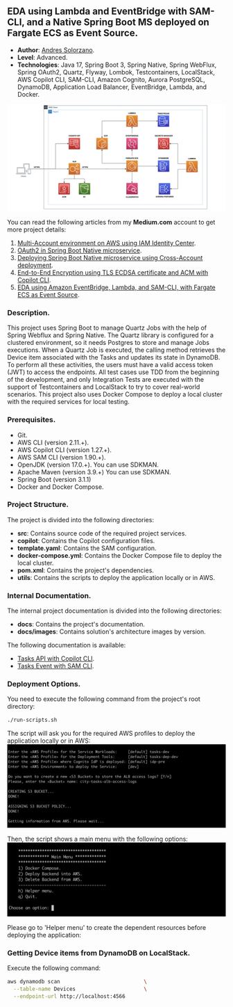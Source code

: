 
## EDA using Lambda and EventBridge with SAM-CLI, and a Native Spring Boot MS deployed on Fargate ECS as Event Source.

* **Author**: [Andres Solorzano](https://www.linkedin.com/in/aosolorzano/).
* **Level**: Advanced.
* **Technologies**: Java 17, Spring Boot 3, Spring Native, Spring WebFlux, Spring OAuth2, Quartz, Flyway, Lombok, Testcontainers, LocalStack, AWS Copilot CLI, SAM-CLI, Amazon Cognito, Aurora PostgreSQL, DynamoDB, Application Load Balancer, EventBridge, Lambda, and Docker.

![](utils/docs/images/solutions_architecture_v5.png)

You can read the following articles from my **Medium.com** account to get more project details:

1. [Multi-Account environment on AWS using IAM Identity Center](https://aosolorzano.medium.com/implementing-a-multi-account-environment-with-aws-organizations-and-the-iam-identity-center-d1cdb40bdf4d).
2. [OAuth2 in Spring Boot Native microservice](https://aosolorzano.medium.com/oauth2-in-spring-boot-native-reactive-microservice-with-amazon-cognito-as-oidc-service-c454d84a5234).
3. [Deploying Spring Boot Native microservice using Cross-Account deployment](https://aosolorzano.medium.com/spring-boot-native-microservice-on-ecs-fargate-using-aws-copilot-cli-for-cross-account-deployment-73b1836f21f7).
4. [End-to-End Encryption using TLS ECDSA certificate and ACM with Copilot CLI](https://aosolorzano.medium.com/end-to-end-encryption-using-tls-ecdsa-certificate-acm-and-aws-copilot-cli-64f5daafe977).
5. [EDA using Amazon EventBridge, Lambda, and SAM-CLI, with Fargate ECS as Event Source](https://aosolorzano.medium.com/eda-with-eventbridge-and-lambda-using-sam-cli-with-spring-boot-ms-on-fargate-ecs-as-event-source-9abee237be08).

### Description.
This project uses Spring Boot to manage Quartz Jobs with the help of Spring Webflux and Spring Native.
The Quartz library is configured for a clustered environment, so it needs Postgres to store and manage Jobs executions.
When a Quartz Job is executed, the calling method retrieves the Device item associated with the Tasks and updates its state in DynamoDB.
To perform all these activities, the users must have a valid access token (JWT) to access the endpoints.
All test cases use TDD from the beginning of the development, and only Integration Tests are executed with the support of Testcontainers and LocalStack to try to cover real-world scenarios.
This project also uses Docker Compose to deploy a local cluster with the required services for local testing.

### Prerequisites.
- Git.
- AWS CLI (version 2.11.+).
- AWS Copilot CLI (version 1.27.+).
- AWS SAM CLI (version 1.90.+).
- OpenJDK (version 17.0.+). You can use SDKMAN.
- Apache Maven (version 3.9.+) You can use SDKMAN.
- Spring Boot (version 3.1.1)
- Docker and Docker Compose.

### Project Structure.
The project is divided into the following directories:
- **src**: Contains source code of the required project services.
- **copilot**: Contains the Copilot configuration files.
- **template.yaml**: Contains the SAM configuration.
- **docker-compose.yml**: Contains the Docker Compose file to deploy the local cluster.
- **pom.xml**: Contains the project's dependencies.
- **utils**: Contains the scripts to deploy the application locally or in AWS.

### Internal Documentation.
The internal project documentation is divided into the following directories:
- **docs**: Contains the project's documentation.
- **docs/images**: Contains solution's architecture images by version.

The following documentation is available:
- [Tasks API with Copilot CLI](utils/docs/TasksApi.md).
- [Tasks Event with SAM CLI](utils/docs/TasksEvents.md).

### Deployment Options.
You need to execute the following command from the project's root directory:
```bash
./run-scripts.sh
```

The script will ask you for the required AWS profiles to deploy the application locally or in AWS:
![](utils/docs/images/bash_script_entering_variables.png)

Then, the script shows a main menu with the following options:
![](utils/docs/images/bash_script_main_menu.png)

Please go to 'Helper menu' to create the dependent resources before deploying the application:

### Getting Device items from DynamoDB on LocalStack.
Execute the following command:
```bash
aws dynamodb scan                           \
  --table-name Devices                      \
  --endpoint-url http://localhost:4566
```
